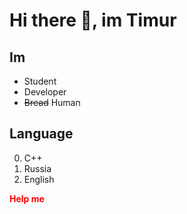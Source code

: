 # Hi there 👋, im Timur
## Im
* Student
* Developer
* ~~Bread~~ Human
## Language
0. C++
1. Russia
2. English

**<span style="color:red">
Help me
</span>**
<!--
**CharlyBread/CharlyBread** is a ✨ _special_ ✨ repository because its `README.md` (this file) appears on your GitHub profile.

Here are some ideas to get you started:

- 🔭 I’m currently working on ...
- 🌱 I’m currently learning ...
- 👯 I’m looking to collaborate on ...
- 🤔 I’m looking for help with ...
- 💬 Ask me about ...
- 📫 How to reach me: ...
- 😄 Pronouns: ...
- ⚡ Fun fact: ...
-->
